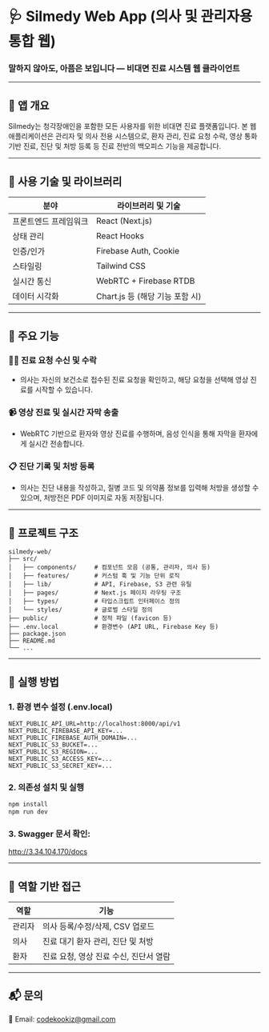 
# 🩺 Silmedy Web App (의사 및 관리자용 통합 웹)

### 말하지 않아도, 아픔은 보입니다 — 비대면 진료 시스템 웹 클라이언트

---

## 📌 앱 개요
Silmedy는 청각장애인을 포함한 모든 사용자를 위한 비대면 진료 플랫폼입니다. 본 웹 애플리케이션은 관리자 및 의사 전용 시스템으로, 환자 관리, 진료 요청 수락, 영상 통화 기반 진료, 진단 및 처방 등록 등 진료 전반의 백오피스 기능을 제공합니다.

---

## 📀 사용 기술 및 라이브러리

| 분야           | 라이브러리 및 기술 |
|----------------|---------------------|
| 프론트엔드 프레임워크 | React (Next.js)      |
| 상태 관리      | React Hooks         |
| 인증/인가      | Firebase Auth, Cookie |
| 스타일링       | Tailwind CSS        |
| 실시간 통신    | WebRTC + Firebase RTDB |
| 데이터 시각화  | Chart.js 등 (해당 기능 포함 시) |

---

## 🔧 주요 기능

### 🧑‍⚕️ 진료 요청 수신 및 수락  
- 의사는 자신의 보건소로 접수된 진료 요청을 확인하고, 해당 요청을 선택해 영상 진료를 시작할 수 있습니다.

### 📹 영상 진료 및 실시간 자막 송출  
- WebRTC 기반으로 환자와 영상 진료를 수행하며, 음성 인식을 통해 자막을 환자에게 실시간 전송합니다.

### 📋 진단 기록 및 처방 등록  
- 의사는 진단 내용을 작성하고, 질병 코드 및 의약품 정보를 입력해 처방을 생성할 수 있으며, 처방전은 PDF 이미지로 자동 저장됩니다.

---

## 📁 프로젝트 구조

```
silmedy-web/
├── src/
│   ├── components/     # 컴포넌트 모음 (공통, 관리자, 의사 등)
│   ├── features/       # 커스텀 훅 및 기능 단위 로직
│   ├── lib/            # API, Firebase, S3 관련 유틸
│   ├── pages/          # Next.js 페이지 라우팅 구조
│   ├── types/          # 타입스크립트 인터페이스 정의
│   └── styles/         # 글로벌 스타일 정의
├── public/             # 정적 파일 (favicon 등)
├── .env.local          # 환경변수 (API URL, Firebase Key 등)
├── package.json
├── README.md
└── ...
```

---

## 🚀 실행 방법

### 1. 환경 변수 설정 (.env.local)

```env
NEXT_PUBLIC_API_URL=http://localhost:8000/api/v1
NEXT_PUBLIC_FIREBASE_API_KEY=...
NEXT_PUBLIC_FIREBASE_AUTH_DOMAIN=...
NEXT_PUBLIC_S3_BUCKET=...
NEXT_PUBLIC_S3_REGION=...
NEXT_PUBLIC_S3_ACCESS_KEY=...
NEXT_PUBLIC_S3_SECRET_KEY=...
```

### 2. 의존성 설치 및 실행

```bash
npm install
npm run dev
```

### 3. Swagger 문서 확인:
http://3.34.104.170/docs

---

## 👥 역할 기반 접근

| 역할   | 기능                              |
|--------|-----------------------------------|
| 관리자 | 의사 등록/수정/삭제, CSV 업로드     |
| 의사   | 진료 대기 환자 관리, 진단 및 처방     |
| 환자   | 진료 요청, 영상 진료 수신, 진단서 열람 |

---

## 📬 문의

📧 Email: codekookiz@gmail.com
